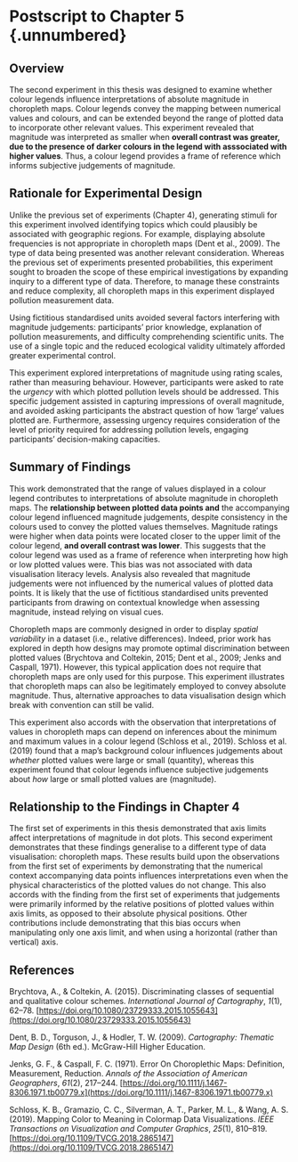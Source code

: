 # Postscript to Chapter 5 {.unnumbered}

## Overview

The second experiment in this thesis was designed to examine whether colour legends influence interpretations of absolute magnitude in choropleth maps. Colour legends convey the mapping between numerical values and colours, and can be extended beyond the range of plotted data to incorporate other relevant values. This experiment revealed that magnitude was interpreted as smaller when **overall contrast was greater, due to the presence of darker colours in the legend with asssociated with higher values**. Thus, a colour legend provides a frame of reference which informs subjective judgements of magnitude.

## Rationale for Experimental Design

Unlike the previous set of experiments (Chapter 4), generating stimuli for this experiment involved identifying topics which could plausibly be associated with geographic regions. For example, displaying absolute frequencies is not appropriate in choropleth maps (Dent et al., 2009). The type of data being presented was another relevant consideration. Whereas the previous set of experiments presented probabilities, this experiment sought to broaden the scope of these empirical investigations by expanding inquiry to a different type of data. Therefore, to manage these constraints and reduce complexity, all choropleth maps in this experiment displayed pollution measurement data. 

Using fictitious standardised units avoided several factors interfering with magnitude judgements: participants’ prior knowledge, explanation of pollution measurements, and difficulty comprehending scientific units. The use of a single topic and the reduced ecological validity ultimately afforded greater experimental control.

This experiment explored interpretations of magnitude using rating scales, rather than measuring behaviour. However, participants were asked to rate the *urgency* with which plotted pollution levels should be addressed. This specific judgement assisted in capturing impressions of overall magnitude, and avoided asking participants the abstract question of how ‘large’ values plotted are. Furthermore, assessing urgency requires consideration of the level of priority required for addressing pollution levels, engaging participants’ decision-making capacities.

## Summary of Findings

This work demonstrated that the range of values displayed in a colour legend contributes to interpretations of absolute magnitude in choropleth maps. The **relationship between plotted data points and** the accompanying colour legend influenced magnitude judgements, despite consistency in the colours used to convey the plotted values themselves. Magnitude ratings were higher when data points were located closer to the upper limit of the colour legend, **and overall contrast was lower**. This suggests that the colour legend was used as a frame of reference when interpreting how high or low plotted values were. This bias was not associated with data visualisation literacy levels. Analysis also revealed that magnitude judgements were not influenced by the numerical values of plotted data points. It is likely that the use of fictitious standardised units prevented participants from drawing on contextual knowledge when assessing magnitude, instead relying on visual cues.

Choropleth maps are commonly designed in order to display *spatial variability* in a dataset (i.e., relative differences). Indeed, prior work has explored in depth how designs may promote optimal discrimination between plotted values (Brychtova and Coltekin, 2015; Dent et al., 2009; Jenks and Caspall, 1971). However, this typical application does not require that choropleth maps are only used for this purpose. This experiment illustrates that choropleth maps can also be legitimately employed to convey absolute magnitude. Thus, alternative approaches to data visualisation design which break with convention can still be valid.

This experiment also accords with the observation that interpretations of values in choropleth maps can depend on inferences about the minimum and maximum values in a colour legend (Schloss et al., 2019). Schloss et al. (2019) found that a map’s background colour influences judgements about *whether* plotted values were large or small (quantity), whereas this experiment found that colour legends influence subjective judgements about *how* large or small plotted values are (magnitude).

## Relationship to the Findings in Chapter 4

The first set of experiments in this thesis demonstrated that axis limits affect interpretations of magnitude in dot plots. This second experiment demonstrates that these findings generalise to a different type of data visualisation: choropleth maps. These results build upon the observations from the first set of experiments by demonstrating that the numerical context accompanying data points influences interpretations even when the physical characteristics of the plotted values do not change. This also accords with the finding from the first set of experiments that judgements were primarily informed by the relative positions of plotted values within axis limits, as opposed to their absolute physical positions. Other contributions include demonstrating that this bias occurs when manipulating only one axis limit, and when using a horizontal (rather than vertical) axis.

## References

Brychtova, A., & Coltekin, A. (2015). Discriminating classes of sequential and qualitative colour schemes. *International Journal of Cartography*, *1*(1), 62–78. [https://doi.org/10.1080/23729333.2015.1055643](https://doi.org/10.1080/23729333.2015.1055643)

Dent, B. D., Torguson, J., & Hodler, T. W. (2009). *Cartography: Thematic Map Design* (6th ed.). McGraw-Hill Higher Education. 

Jenks, G. F., & Caspall, F. C. (1971). Error On Choroplethic Maps: Definition, Measurement, Reduction. *Annals of the Association of American Geographers*, *61*(2), 217–244. [https://doi.org/10.1111/j.1467-8306.1971.tb00779.x](https://doi.org/10.1111/j.1467-8306.1971.tb00779.x)

Schloss, K. B., Gramazio, C. C., Silverman, A. T., Parker, M. L., & Wang, A. S. (2019). Mapping Color to Meaning in Colormap Data Visualizations. *IEEE Transactions on Visualization and Computer Graphics*, *25*(1), 810–819. [https://doi.org/10.1109/TVCG.2018.2865147](https://doi.org/10.1109/TVCG.2018.2865147)

